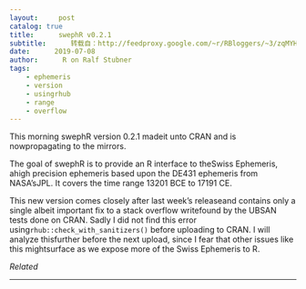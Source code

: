 ```yaml
---
layout:     post
catalog: true
title:      swephR v0.2.1
subtitle:      转载自：http://feedproxy.google.com/~r/RBloggers/~3/zqMYHCESPYc/
date:      2019-07-08
author:      R on Ralf Stubner
tags:
    - ephemeris
    - version
    - usingrhub
    - range
    - overflow
---
```






This morning swephR version 0.2.1 madeit unto CRAN and is nowpropagating to the mirrors.

The goal of swephR is to provide an R interface to theSwiss Ephemeris, ahigh precision ephemeris based upon the DE431 ephemeris from NASA’sJPL. It covers the time range 13201 BCE to 17191 CE.

This new version comes closely after last week’s releaseand contains only a single albeit important fix to a stack overflow writefound by the UBSAN tests done on CRAN. Sadly I did not find this error using`rhub::check_with_sanitizers()` before uploading to CRAN. I will analyze thisfurther before the next upload, since I fear that other issues like this mightsurface as we expose more of the Swiss Ephemeris to R.


*Related*







---
